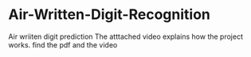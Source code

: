 # Air-Written-Digit-Recognition
Air wriiten digit prediction
The atttached video explains how the project works.
find the pdf and the video
